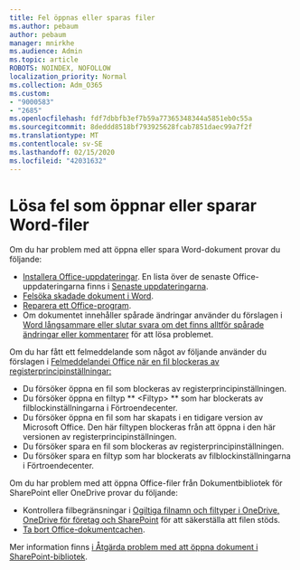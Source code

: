 ```yaml
---
title: Fel öppnas eller sparas filer
ms.author: pebaum
author: pebaum
manager: mnirkhe
ms.audience: Admin
ms.topic: article
ROBOTS: NOINDEX, NOFOLLOW
localization_priority: Normal
ms.collection: Adm_O365
ms.custom:
- "9000583"
- "2685"
ms.openlocfilehash: fdf7dbbfb3ef7b59a77365348344a5851eb0c55a
ms.sourcegitcommit: 8deddd8518bf793925628fcab7851daec99a7f2f
ms.translationtype: MT
ms.contentlocale: sv-SE
ms.lasthandoff: 02/15/2020
ms.locfileid: "42031632"
---
```

# <a name="resolve-errors-opening-or-saving-word-files"></a>Lösa fel som öppnar eller sparar Word-filer

Om du har problem med att öppna eller spara Word-dokument provar du följande:

- [Installera Office-uppdateringar](https://support.office.com/article/2ab296f3-7f03-43a2-8e50-46de917611c5). En lista över de senaste Office-uppdateringarna finns i [Senaste uppdateringarna](https://docs.microsoft.com/officeupdates/office-updates-msi).
- [Felsöka skadade dokument i Word](https://docs.microsoft.com/office/troubleshoot/word/damaged-documents-in-word).
- [Reparera ett Office-program](https://support.office.com/Article/Repair-an-Office-application-7821d4b6-7c1d-4205-aa0e-a6b40c5bb88b).
- Om dokumentet innehåller spårade ändringar använder du förslagen i [Word långsammare eller slutar svara om det finns alltför spårade ändringar eller kommentarer](https://docs.microsoft.com/en-us/office/troubleshoot/word/word-stops-responding) för att lösa problemet.

Om du har fått ett felmeddelande som något av följande använder du förslagen i [Felmeddelandei Office när en fil blockeras av registerprincipinställningar:](https://docs.microsoft.com/office/troubleshoot/settings/file-blocked-in-office)

- Du försöker öppna en fil som blockeras av registerprincipinställningen.
- Du försöker öppna en filtyp ** \<Filtyp\> ** som har blockerats av filblockinställningarna i Förtroendecenter.
- Du försöker öppna en fil som har skapats i en tidigare version av Microsoft Office. Den här filtypen blockeras från att öppna i den här versionen av registerprincipinställningen.
- Du försöker spara en fil som blockeras av registerprincipinställningen.
- Du försöker spara en filtyp som har blockerats av filblockinställningarna i Förtroendecenter.

Om du har problem med att öppna Office-filer från Dokumentbibliotek för SharePoint eller OneDrive provar du följande:

- Kontrollera filbegränsningar i [Ogiltiga filnamn och filtyper i OneDrive, OneDrive för företag och SharePoint](https://support.office.com/article/64883a5d-228e-48f5-b3d2-eb39e07630fa) för att säkerställa att filen stöds. 
- [Ta bort Office-dokumentcachen](https://support.office.com/article/b1d3765e-d71b-4bb8-99ca-acd22c42995d
). 

Mer information finns [i Åtgärda problem med att öppna dokument i SharePoint-bibliotek](https://support.office.com/article/31329fa1-4ad0-47fc-95d8-bb0c5b12a536).